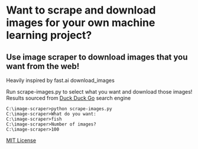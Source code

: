 # Want to scrape and download images for your own machine learning project?
## Use image scraper to download images that you want from the web!

Heavily inspired by fast.ai download_images

Run scrape-images.py to select what you want and download those images! Results sourced from [Duck Duck Go](https://duckduckgo.com/) search engine


```console
C:\image-scraper>python scrape-images.py
C:\image-scraper>What do you want:
C:\image-scraper>fish
C:\image-scraper>Number of images?
C:\image-scraper>100
```

[MIT License](LICENSE)